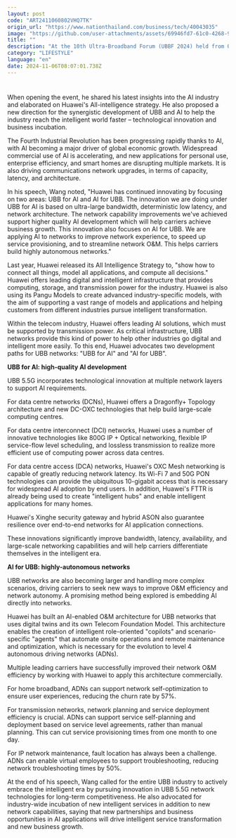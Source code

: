 ```yaml
---
layout: post
code: "ART2411060802VHQ7TK"
origin_url: "https://www.nationthailand.com/business/tech/40043035"
image: "https://github.com/user-attachments/assets/69946fd7-61c0-4268-9f6e-06078b7312d2"
title: ""
description: "At the 10th Ultra-Broadband Forum (UBBF 2024) held from October 31 to November 1 in Istanbul, Turkey, Huawei's Executive Director and ICT Infrastructure Managing Board Chairman, David Wang, presented a keynote titled \"UBB Advanced Paves the Way to All Intelligence.\""
category: "LIFESTYLE"
language: "en"
date: 2024-11-06T08:07:01.738Z
---
```


# 









When opening the event, he shared his latest insights into the AI industry and elaborated on Huawei's All-intelligence strategy. He also proposed a new direction for the synergistic development of UBB and AI to help the industry reach the intelligent world faster – technological innovation and business incubation.

The Fourth Industrial Revolution has been progressing rapidly thanks to AI, with AI becoming a major driver of global economic growth. Widespread commercial use of AI is accelerating, and new applications for personal use, enterprise efficiency, and smart homes are disrupting multiple markets. It is also driving communications network upgrades, in terms of capacity, latency, and architecture.

In his speech, Wang noted, "Huawei has continued innovating by focusing on two areas: UBB for AI and AI for UBB. The innovation we are doing under UBB for AI is based on ultra-large bandwidth, deterministic low latency, and network architecture. The network capability improvements we've achieved support higher quality AI development which will help carriers achieve business growth. This innovation also focuses on AI for UBB. We are applying AI to networks to improve network experience, to speed up service provisioning, and to streamline network O&M. This helps carriers build highly autonomous networks."

Last year, Huawei released its All Intelligence Strategy to, "show how to connect all things, model all applications, and compute all decisions." Huawei offers leading digital and intelligent infrastructure that provides computing, storage, and transmission power for the industry. Huawei is also using its Pangu Models to create advanced industry-specific models, with the aim of supporting a vast range of models and applications and helping customers from different industries pursue intelligent transformation.

Within the telecom industry, Huawei offers leading AI solutions, which must be supported by transmission power. As critical infrastructure, UBB networks provide this kind of power to help other industries go digital and intelligent more easily. To this end, Huawei advocates two development paths for UBB networks: "UBB for AI" and "AI for UBB".

**UBB for AI: high-quality AI development**

UBB 5.5G incorporates technological innovation at multiple network layers to support AI requirements.

For data centre networks (DCNs), Huawei offers a Dragonfly+ Topology architecture and new DC-OXC technologies that help build large-scale computing centres.

For data centre interconnect (DCI) networks, Huawei uses a number of innovative technologies like 800G IP + Optical networking, flexible IP service-flow level scheduling, and lossless transmission to realize more efficient use of computing power across data centres.

For data centre access (DCA) networks, Huawei's OXC Mesh networking is capable of greatly reducing network latency. Its Wi-Fi 7 and 50G PON technologies can provide the ubiquitous 10-gigabit access that is necessary for widespread AI adoption by end users. In addition, Huawei's FTTR is already being used to create "intelligent hubs" and enable intelligent applications for many homes.

Huawei's Xinghe security gateway and hybrid ASON also guarantee resilience over end-to-end networks for AI application connections.

These innovations significantly improve bandwidth, latency, availability, and large-scale networking capabilities and will help carriers differentiate themselves in the intelligent era.

**AI for UBB: highly-autonomous networks**

UBB networks are also becoming larger and handling more complex scenarios, driving carriers to seek new ways to improve O&M efficiency and network autonomy. A promising method being explored is embedding AI directly into networks.

Huawei has built an AI-enabled O&M architecture for UBB networks that uses digital twins and its own Telecom Foundation Model. This architecture enables the creation of intelligent role-oriented "copilots" and scenario-specific "agents" that automate onsite operations and remote maintenance and optimization, which is necessary for the evolution to level 4 autonomous driving networks (ADNs).

Multiple leading carriers have successfully improved their network O&M efficiency by working with Huawei to apply this architecture commercially.

For home broadband, ADNs can support network self-optimization to ensure user experiences, reducing the churn rate by 57%.

For transmission networks, network planning and service deployment efficiency is crucial. ADNs can support service self-planning and deployment based on service level agreements, rather than manual planning. This can cut service provisioning times from one month to one day.

For IP network maintenance, fault location has always been a challenge. ADNs can enable virtual employees to support troubleshooting, reducing network troubleshooting times by 50%.

At the end of his speech, Wang called for the entire UBB industry to actively embrace the intelligent era by pursuing innovation in UBB 5.5G network technologies for long-term competitiveness. He also advocated for industry-wide incubation of new intelligent services in addition to new network capabilities, saying that new partnerships and business opportunities in AI applications will drive intelligent service transformation and new business growth.